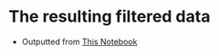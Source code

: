 # The resulting filtered data
- Outputted from [This Notebook](https://github.com/Asma-Nasr/EEG-Emotion-Recognition-Python/blob/main/Notebooks/Preprocessing_data.ipynb)
